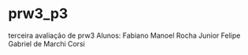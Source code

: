 # prw3_p3
terceira avaliação de prw3
Alunos:
Fabiano Manoel Rocha Junior
Felipe Gabriel de Marchi Corsi
